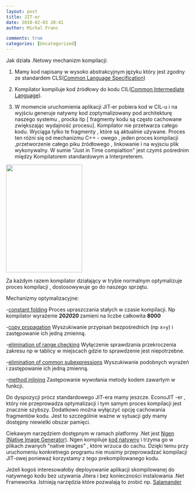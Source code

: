 ```yaml
---
layout: post
title: JIT-er
date: 2010-02-03 20:41
author: Michal Franc

comments: true
categories: [Uncategorized]
---
```

Jak działa .Netowy mechanizm kompilacji:
1. Mamy kod napisany w wysoko abstrakcyjnym języku który jest zgodny ze standardem CLS(<a href="http://msdn.microsoft.com/en-us/library/12a7a7h3(VS.71).aspx">Common Language Specification</a>)

2. Kompilator kompiluje kod źródłowy do kodu CIL(<a href="http://en.wikipedia.org/wiki/Common_Intermediate_Language">Common Intermediate Language</a>).

3. W momencie uruchomienia aplikacji JIT-er pobiera kod w CIL-u i na wyjściu generuje natywny kod zoptymalizowany pod architekturę naszego systemu , procka itp [ fragmenty kodu są często cachowane zwiększając wydajność  procesu]. Kompilator nie przetwarza całego kodu. Wyciąga tylko te fragmenty , które są aktualnie używane. Proces ten różni się od mechanizmu  C++ - owego  , jeden proces kompilacji ,przetworzenie całego piku źródłowego , linkowanie i na wyjsciu plik wykonywalny. W sumie "Just in Time compialtion" jest czymś pośrednim między Kompilatorem standardowym a Interpreterem.


<a href="http://lammichalfranc.files.wordpress.com/2010/02/jit.jpg"><img src="http://lammichalfranc.files.wordpress.com/2010/02/jit.jpg" alt="" title="JIT" width="209" height="295" class="aligncenter size-full wp-image-282" /></a>


Za każdym razem kompilator działający  w trybie normalnym optymalizuje proces kompilacji , dostosowywuje
go do naszego sprzętu.

Mechanizmy optymalizacyjne:

-<a href="//en.wikipedia.org/wiki/Constant_folding">constant folding</a>
Proces upraszczania stałych w czasie kompilacji. Np kompilator wyrażenie <strong>20*20*20 </strong>zamieni na liczbe całkowita <strong>8000</strong>

-<a href="http://en.wikipedia.org/wiki/Copy_propagation">copy propagation</a>
Wyszukiwanie przypisań bezpośrednich (np x=y) i zastępowanie ich jedną zmienną.

-<a href="http://8086.blogcu.com/range-check-elimination-in-c/1595627">elimination of range checking</a>
Wyłączenie sprawdzania przekroczenia zakresu np w tablicy  w miejscach gdzie to sprawdzenie jest niepotrzebne.

-<a href="http://en.wikipedia.org/wiki/Common_subexpression_elimination">elimination of common subexpressions</a>
Wyszukiwanie podobnych wyrażeń i zastępowanie ich jedną zmienną.

-<a href="http://en.wikipedia.org/wiki/Inline_function">method inlining</a>
Zastępowanie wywołania metody kodem zawartym w funkcji.

Do dyspozycji prócz standardowego JIT-era mamy jeszcze.
EconoJIT -er , który nie przeprowadza optymalizacji i tym samym proces kompilacji jest znacznie szybszy. Dodatkowo można wyłączyć opcję cachowania fragmentów kodu. Jest to szczególnie ważne w sytuacji gdy mamy dostępny niewielki obszar pamięci.

Ciekawym narzędziem dostępnym w ramach platformy .Net jest <a href="http://msdn.microsoft.com/en-us/library/6t9t5wcf.aspx">Ngen (Native Image Generator)</a>. Ngen kompiluje <a href="http://en.wikipedia.org/wiki/Bytecode"> kod natywny</a> i trzyma go w plikach zwanych "native images" , które wrzuca do cachu.  Dzięki temu przy uruchomeniu konkretnego programu nie musimy przeprowadzać kompilacji JIT-owej ponieważ korzystamy z tego prekompilowanego kodu.

Jeżeli kogoś interesowałoby deployowanie aplikacji skompilowanej do natywnego kodu bez uzywania Jitera i bez konieczności instalowania .Net Frameworka .Istnieją narzędzia które pozwalają to zrobić np. <a href="http://www.remotesoft.com/linker/intro.html">Salamander</a>

